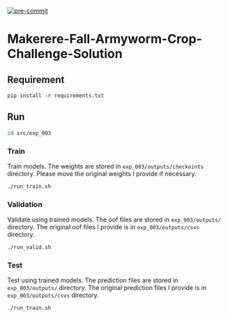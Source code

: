 [![pre-commit](https://img.shields.io/badge/pre--commit-enabled-brightgreen?logo=pre-commit&logoColor=white)](https://github.com/pre-commit/pre-commit)

# Makerere-Fall-Armyworm-Crop-Challenge-Solution

## Requirement

`pip install -r requirements.txt`

## Run

```bash
cd src/exp_003
```

### Train

Train models. The weights are stored in `exp_003/outputs/checkoints` directory.
Please move the original weights I provide if necessary.

```bash
./run_train.sh
```

### Validation

Validate using trained models. The oof files are stored in `exp_003/outputs/` directory.
The original oof files I provide is in `exp_003/outputs/csvs` directory.

```bash
./run_valid.sh
```

### Test

Test using trained models. The prediction files are stored in `exp_003/outputs/` directory.
The original prediction files I provide is in `exp_003/outputs/csvs` directory.

```bash
./run_train.sh
```
